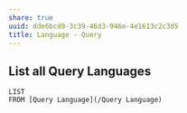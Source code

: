 ```yaml
---
share: true
uuid: dde6bcd9-3c39-46d3-946e-4e1613c2c3d5
title: Language - Query
---
```

## List all Query Languages

```dataview
LIST
FROM [Query Language](/Query Language)
```